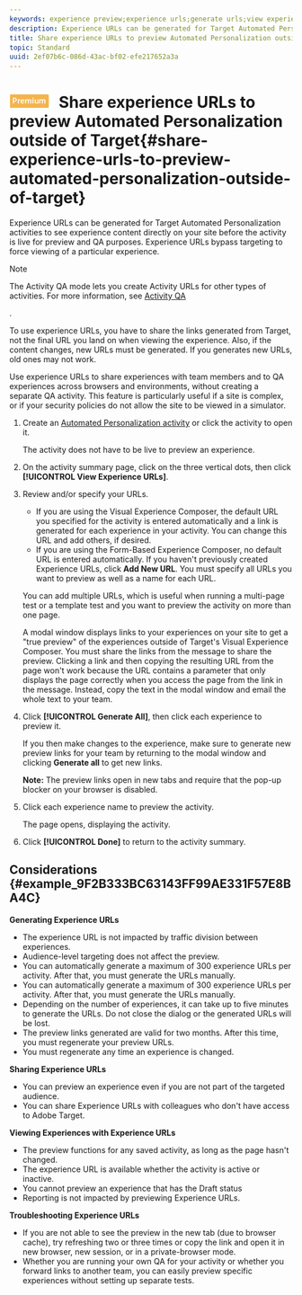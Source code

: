 ```yaml
---
keywords: experience preview;experience urls;generate urls;view experience urls
description: Experience URLs can be generated for Target Automated Personalization activities to see experience content directly on your site before the activity is live for preview and QA purposes. Experience URLs bypass targeting to force viewing of a particular experience.
title: Share experience URLs to preview Automated Personalization outside of Target
topic: Standard
uuid: 2ef07b6c-086d-43ac-bf02-efe217652a3a
---
```


# ![PREMIUM](/help/assets/premium.png) Share experience URLs to preview Automated Personalization outside of Target{#share-experience-urls-to-preview-automated-personalization-outside-of-target}

Experience URLs can be generated for Target Automated Personalization activities to see experience content directly on your site before the activity is live for preview and QA purposes. Experience URLs bypass targeting to force viewing of a particular experience.

>[!NOTE]
>
>The Activity QA mode lets you create Activity URLs for other types of activities. For more information, see [Activity QA](../../c-activities/c-activity-qa/activity-qa.md#concept_9329EF33DE7D41CA9815C8115DBC4E40)

.

To use experience URLs, you have to share the links generated from Target, not the final URL you land on when viewing the experience. Also, if the content changes, new URLs must be generated. If you generates new URLs, old ones may not work.

Use experience URLs to share experiences with team members and to QA experiences across browsers and environments, without creating a separate QA activity. This feature is particularly useful if a site is complex, or if your security policies do not allow the site to be viewed in a simulator. 

1. Create an [Automated Personalization activity](../../c-activities/t-automated-personalization/create-ap-activity.md#task_8AAF837796D74CF893CA2F88BA1491C9) or click the activity to open it.

   The activity does not have to be live to preview an experience. 
1. On the activity summary page, click on the three vertical dots, then click **[!UICONTROL View Experience URLs]**.
1. Review and/or specify your URLs.

   * If you are using the Visual Experience Composer, the default URL you specified for the activity is entered automatically and a link is generated for each experience in your activity. You can change this URL and add others, if desired. 
   * If you are using the Form-Based Experience Composer, no default URL is entered automatically. If you haven't previously created Experience URLs, click **Add New URL**. You must specify all URLs you want to preview as well as a name for each URL.

   You can add multiple URLs, which is useful when running a multi-page test or a template test and you want to preview the activity on more than one page.

   A modal window displays links to your experiences on your site to get a "true preview" of the experiences outside of Target's Visual Experience Composer. You must share the links from the message to share the preview. Clicking a link and then copying the resulting URL from the page won't work because the URL contains a parameter that only displays the page correctly when you access the page from the link in the message. Instead, copy the text in the modal window and email the whole text to your team. 
1. Click **[!UICONTROL Generate All]**, then click each experience to preview it.

   If you then make changes to the experience, make sure to generate new preview links for your team by returning to the modal window and clicking **Generate all** to get new links.

   **Note:** The preview links open in new tabs and require that the pop-up blocker on your browser is disabled. 

1. Click each experience name to preview the activity.

   The page opens, displaying the activity. 
1. Click **[!UICONTROL Done]** to return to the activity summary.

## Considerations {#example_9F2B333BC63143FF99AE331F57E8BA4C}

**Generating Experience URLs**

* The experience URL is not impacted by traffic division between experiences. 
* Audience-level targeting does not affect the preview. 
* You can automatically generate a maximum of 300 experience URLs per activity. After that, you must generate the URLs manually. 
* You can automatically generate a maximum of 300 experience URLs per activity. After that, you must generate the URLs manually. 
* Depending on the number of experiences, it can take up to five minutes to generate the URLs. Do not close the dialog or the generated URLs will be lost. 
* The preview links generated are valid for two months. After this time, you must regenerate your preview URLs. 
* You must regenerate any time an experience is changed.

**Sharing Experience URLs**

* You can preview an experience even if you are not part of the targeted audience. 
* You can share Experience URLs with colleagues who don't have access to Adobe Target.

**Viewing Experiences with Experience URLs**

* The preview functions for any saved activity, as long as the page hasn't changed. 
* The experience URL is available whether the activity is active or inactive. 
* You cannot preview an experience that has the Draft status 
* Reporting is not impacted by previewing Experience URLs.

**Troubleshooting Experience URLs**

* If you are not able to see the preview in the new tab (due to browser cache), try refreshing two or three times or copy the link and open it in new browser, new session, or in a private-browser mode. 
* Whether you are running your own QA for your activity or whether you forward links to another team, you can easily preview specific experiences without setting up separate tests.

